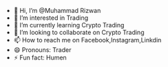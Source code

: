 - 👋 Hi, I’m @Muhammad Rizwan
- 👀 I’m interested in Trading
- 🌱 I’m currently learning Crypto Trading
- 💞️ I’m looking to collaborate on Crypto Trading
- 📫 How to reach me on Facebook,Instagram,Linkdin
- 😄 Pronouns: Trader
- ⚡ Fun fact: Humen

<!---
Muhammad Rizwan/Rizwan9365 is a ✨ special ✨ repository because its `README.md` (this file) appears on your GitHub profile.
You can click the Preview link to take a look at your changes.
--->
